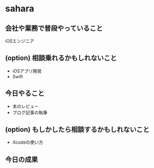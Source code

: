 # sahara

## 会社や業務で普段やっていること

iOSエンジニア

## (option) 相談乗れるかもしれないこと

- iOSアプリ開発
- Swift

## 今日やること

- 本のレビュー
- ブログ記事の執筆

## (option) もしかしたら相談するかもしれないこと

- Xcodeの使い方

## 今日の成果

